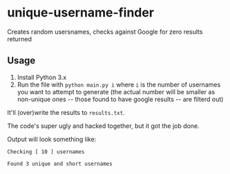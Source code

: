 # unique-username-finder

Creates random usersnames, checks against Google for zero results returned

## Usage

1. Install Python 3.x
1. Run the file with `python main.py i` where `i` is the number of usernames you want to attempt to generate (the actual number will be smaller as non-unique ones -- those found to have google results -- are filterd out)

It'll (over)write the results to `results.txt`.

The code's super ugly and hacked together, but it got the job done.

Output will look something like:

    Checking [ 10 ] usernames

    Found 3 unique and short usernames
